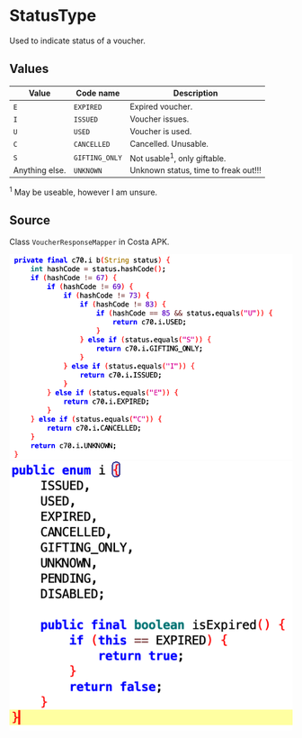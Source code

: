 # StatusType
Used to indicate status of a voucher.

## Values
| Value          | Code name      | Description                            |
| -------------- | -------------- | -------------------------------------- |
| `E`            | `EXPIRED`      | Expired voucher.                       |
| `I`            | `ISSUED`       | Voucher issues.                        |
| `U`            | `USED`         | Voucher is used.                       |
| `C`            | `CANCELLED`    | Cancelled. Unusable.                   |
| `S`            | `GIFTING_ONLY` | Not usable<sup>1</sup>, only giftable. |
| Anything else. | `UNKNOWN`      | Unknown status, time to freak out!!!   |

<sup>1</sup> May be useable, however I am unsure.

## Source
Class `VoucherResponseMapper` in Costa APK.

![Image source.](/images/types/StatusType.png)
![Image source.](/images/types/StatusType2.png)